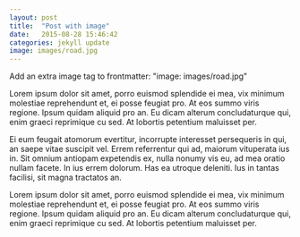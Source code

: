 ```yaml
---
layout: post
title:  "Post with image"
date:   2015-08-28 15:46:42
categories: jekyll update
image: images/road.jpg
---
```


Add an extra image tag to frontmatter: "image: images/road.jpg"

Lorem ipsum dolor sit amet, porro euismod splendide ei mea, vix minimum molestiae reprehendunt et, ei posse feugiat pro. At eos summo viris regione. Ipsum quidam aliquid pro an. Eu dicam alterum concludaturque qui, enim graeci reprimique cu sed. At lobortis petentium maluisset per.

Ei eum feugait atomorum evertitur, incorrupte interesset persequeris in qui, an saepe vitae suscipit vel. Errem referrentur qui ad, maiorum vituperata ius in. Sit omnium antiopam expetendis ex, nulla nonumy vis eu, ad mea oratio nullam facete. In ius errem dolorum. Has ea utroque deleniti. Ius in tantas facilisi, sit magna tractatos an.

Lorem ipsum dolor sit amet, porro euismod splendide ei mea, vix minimum molestiae reprehendunt et, ei posse feugiat pro. At eos summo viris regione. Ipsum quidam aliquid pro an. Eu dicam alterum concludaturque qui, enim graeci reprimique cu sed. At lobortis petentium maluisset per.
